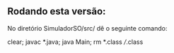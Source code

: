 ## Rodando esta versão:
No diretório SimuladorSO/src/ dê o seguinte comando:

clear; javac *.java; java Main; rm *.class */*.class
